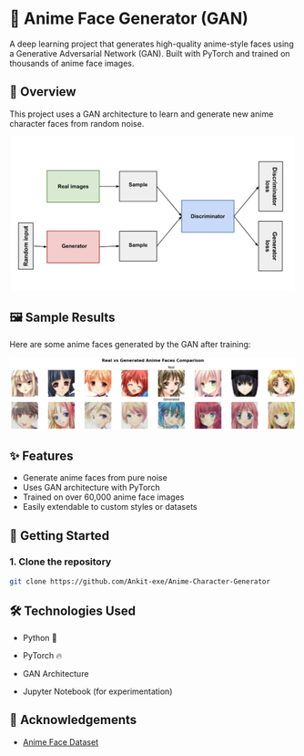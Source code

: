 
# 🎨 Anime Face Generator (GAN)

A deep learning project that generates high-quality anime-style faces using a Generative Adversarial Network (GAN). Built with PyTorch and trained on thousands of anime face images.

## 🧠 Overview

This project uses a GAN architecture to learn and generate new anime character faces from random noise.

<p align="center">
  <img src="architecture.jpeg" width=500 alt="Sample at epoch 50">
</p>

## 🖼️ Sample Results

Here are some anime faces generated by the GAN after training:

<p align="center">
  <img src="sample.png" width="650" alt="Sample at epoch 50">
</p>

## ✨ Features

- Generate anime faces from pure noise
- Uses GAN architecture with PyTorch
- Trained on over 60,000 anime face images
- Easily extendable to custom styles or datasets

## 🚀 Getting Started

### 1. Clone the repository
```bash
git clone https://github.com/Ankit-exe/Anime-Character-Generator
```

## 🛠️ Technologies Used

-   Python 🐍
    
-   PyTorch 🔥
    
-   GAN Architecture
    
-   Jupyter Notebook (for experimentation)

## 🙏 Acknowledgements

- [Anime Face Dataset](https://www.kaggle.com/splcher/animefacedataset)
    

